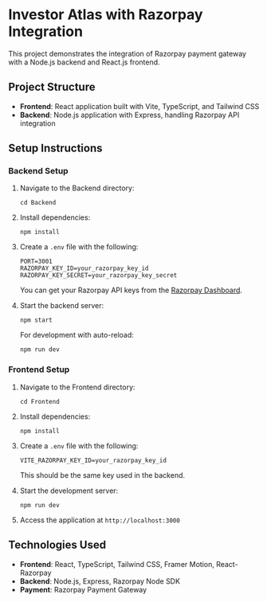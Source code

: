 # Investor Atlas with Razorpay Integration

This project demonstrates the integration of Razorpay payment gateway with a Node.js backend and React.js frontend.

## Project Structure

- **Frontend**: React application built with Vite, TypeScript, and Tailwind CSS
- **Backend**: Node.js application with Express, handling Razorpay API integration

## Setup Instructions

### Backend Setup

1. Navigate to the Backend directory:
   ```
   cd Backend
   ```

2. Install dependencies:
   ```
   npm install
   ```

3. Create a `.env` file with the following:
   ```
   PORT=3001
   RAZORPAY_KEY_ID=your_razorpay_key_id
   RAZORPAY_KEY_SECRET=your_razorpay_key_secret
   ```
   
   You can get your Razorpay API keys from the [Razorpay Dashboard](https://dashboard.razorpay.com/app/keys).

4. Start the backend server:
   ```
   npm start
   ```
   
   For development with auto-reload:
   ```
   npm run dev
   ```

### Frontend Setup

1. Navigate to the Frontend directory:
   ```
   cd Frontend
   ```

2. Install dependencies:
   ```
   npm install
   ```

3. Create a `.env` file with the following:
   ```
   VITE_RAZORPAY_KEY_ID=your_razorpay_key_id
   ```
   
   This should be the same key used in the backend.

4. Start the development server:
   ```
   npm run dev
   ```

5. Access the application at `http://localhost:3000`

## Technologies Used

- **Frontend**: React, TypeScript, Tailwind CSS, Framer Motion, React-Razorpay
- **Backend**: Node.js, Express, Razorpay Node SDK
- **Payment**: Razorpay Payment Gateway
